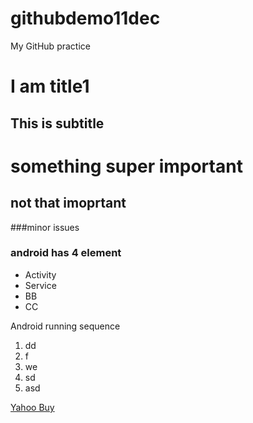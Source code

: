 githubdemo11dec
===============

My GitHub practice

I am title1
=====

This is subtitle
-----

# something super important

## not that imoprtant

###minor issues

### android has 4 element

* Activity
* Service
* BB
* CC

Android running sequence

1. dd
2. f
3. we
4. sd
5. asd

[Yahoo Buy](tw.tahoo.com)
